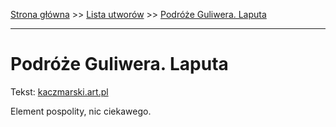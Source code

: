 [Strona główna](../index.md) >> [Lista utworów](../list.md) >> [Podróże Guliwera. Laputa](445.md)

---

# Podróże Guliwera. Laputa

Tekst: [kaczmarski.art.pl](https://www.kaczmarski.art.pl/tworczosc/wiersze/podroze-guliwera-laputa/)

Element pospolity, nic ciekawego.
